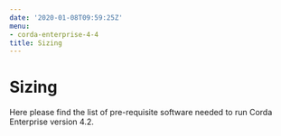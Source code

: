 ```yaml
---
date: '2020-01-08T09:59:25Z'
menu:
- corda-enterprise-4-4
title: Sizing
---
```



# Sizing

Here please find the list of pre-requisite software needed to run Corda Enterprise version 4.2.


